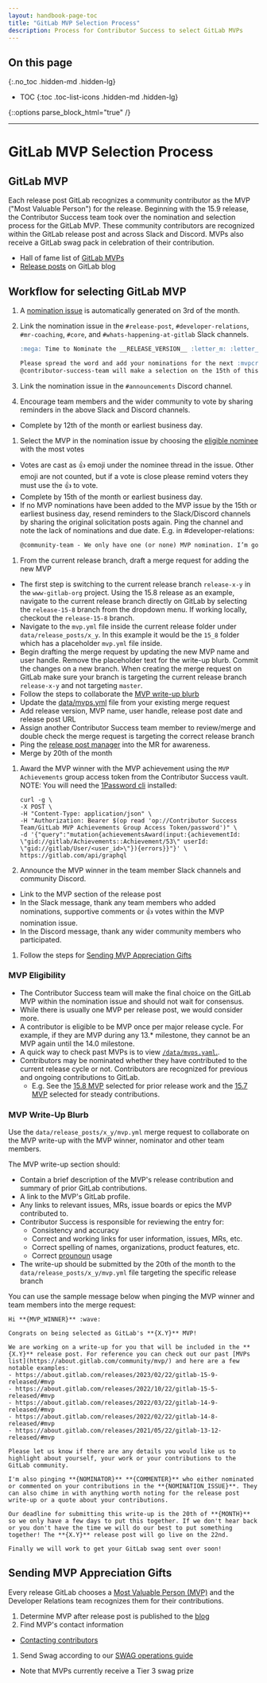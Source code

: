 ```yaml
---
layout: handbook-page-toc
title: "GitLab MVP Selection Process"
description: Process for Contributor Success to select GitLab MVPs
---
```


## On this page

{:.no_toc .hidden-md .hidden-lg}

- TOC
{:toc .toc-list-icons .hidden-md .hidden-lg}

{::options parse_block_html="true" /}

- - -

# GitLab MVP Selection Process

## GitLab MVP

Each release post GitLab recognizes a community contributor as the MVP ("Most Valuable Person") for the release. Beginning with the 15.9 release, the Contributor Success team took over the nomination and selection process for the GitLab MVP. These community contributors are recognized within the GitLab release post and across Slack and Discord. MVPs also receive a GitLab swag pack in celebration of their contribution.

- Hall of fame list of [GitLab MVPs](https://about.gitlab.com/community/mvp/)
- [Release posts](https://about.gitlab.com/releases/categories/releases/) on GitLab blog

## Workflow for selecting GitLab MVP

1. A [nomination issue](https://gitlab.com/gitlab-com/www-gitlab-com/-/blob/master/.gitlab/issue_templates/release-post-mvp-nominations.md) is automatically generated on 3rd of the month.
1. Link the nomination issue in the `#release-post`, `#developer-relations`, `#mr-coaching`, `#core`, and `#whats-happening-at-gitlab` Slack channels.
      ```md
      :mega: Time to Nominate the __RELEASE_VERSION__ :letter_m: :letter_v: :letter_p: :mega:

      Please spread the word and add your nominations for the next :mvpcrown:  MVP :mvpcrown:  in __INSERT_MVP_NOMINATION_ISSUE__ 
      @contributor-success-team will make a selection on the 15th of this month. Nominating an MVP could be your act of kindness of the day. It is also helpful to level up yourselves and the nominated contributor.
      ```

1. Link the nomination issue in the `#announcements` Discord channel.
1. Encourage team members and the wider community to vote by sharing reminders in the above Slack and Discord channels. 
  - Complete by 12th of the month or earliest business day.
1. Select the MVP in the nomination issue by choosing the [eligible nominee](/handbook/marketing/developer-relations/contributor-success/mvp-process.html#mvp-eligibility) with the most votes
  - Votes are cast as :thumbsup: emoji under the nominee thread in the issue. Other emoji are not counted, but if a vote is close please remind voters they must use the :thumbsup: to vote.
  - Complete by 15th of the month or earliest business day.
  - If no MVP nominations have been added to the MVP issue by the 15th or earliest business day, resend reminders to the Slack/Discord channels by sharing the original solicitation posts again. Ping the channel and note the lack of nominations and due date. E.g. in #developer-relations:
      ```md
      @community-team - We only have one (or none) MVP nomination. I’m going to wait until the end of the day, 12pm UTC for other nominations. Please nominate a community contributor that delivered something great for X-Y!
      ```
1. From the current release branch, draft a merge request for adding the new MVP
  - The first step is switching to the current release branch `release-x-y` in the `www-gitlab-org` project. Using the 15.8 release as an example, navigate to the current release branch directly on GitLab by selecting the `release-15-8` branch from the dropdown menu. If working locally, checkout the `release-15-8` branch.
  - Navigate to the `mvp.yml` file inside the current release folder under `data/release_posts/x_y`. In this example it would be the `15_8` folder which has a placeholder `mvp.yml` file inside.
  - Begin drafting the merge request by updating the new MVP name and user handle. Remove the placeholder text for the write-up blurb. Commit the changes on a new branch. When creating the merge request on GitLab make sure your branch is targeting the current release branch `release-x-y` and not targeting `master`. 
  - Follow the steps to collaborate the [MVP write-up blurb](#mvp-write-up-blurb)
  - Update the [data/mvps.yml](https://gitlab.com/gitlab-com/www-gitlab-com/-/blob/master/data/mvps.yml) file from your existing merge request
  - Add release version, MVP name, user handle, release post date and release post URL
  - Assign another Contributor Success team member to review/merge and double check the merge request is targeting the correct release branch
  - Ping the [release post manager](https://gitlab.com/gitlab-com/www-gitlab-com/-/blob/master/data/release_post_managers.yml) into the MR for awareness.
  - Merge by 20th of the month
1. Award the MVP winner with the MVP achievement using the `MVP Achievements` group access token from the Contributor Success vault.\
   NOTE: You will need the [1Password cli](https://about.gitlab.com/handbook/security/password-guidelines.html#cli-integration) installed:
   ```shell
   curl -g \
   -X POST \
   -H "Content-Type: application/json" \
   -H "Authorization: Bearer $(op read 'op://Contributor Success Team/GitLab MVP Achievements Group Access Token/password')" \
   -d '{"query":"mutation{achievementsAward(input:{achievementId: \"gid://gitlab/Achievements::Achievement/53\" userId: \"gid://gitlab/User/<user_id>\"}){errors}}"}' \
   https://gitlab.com/api/graphql
   ```
1. Announce the MVP winner in the team member Slack channels and community Discord.
  - Link to the MVP section of the release post
  - In the Slack message, thank any team members who added nominations, supportive comments or :thumbsup: votes within the MVP nomination issue.
  - In the Discord message, thank any wider community members who participated.
1. Follow the steps for [Sending MVP Appreciation Gifts](#sending-mvp-appreciation-gifts)

### MVP Eligibility

- The Contributor Success team will make the final choice on the GitLab MVP within the nomination issue and should not wait for consensus.
- While there is usually one MVP per release post, we would consider more.
- A contributor is eligible to be MVP once per major release cycle. For example, if they are MVP during any 13.* milestone, they cannot be an MVP again until the 14.0 milestone.
- A quick way to check past MVPs is to view [`/data/mvps.yaml`.](https://gitlab.com/gitlab-com/www-gitlab-com/-/blob/master/data/mvps.yml).
- Contributors may be nominated whether they have contributed to the current release cycle or not. Contributors are recognized for previous and ongoing contributions to GitLab.
  - E.g. See the [15.8 MVP](https://about.gitlab.com/releases/2023/01/22/gitlab-15-8-released/#mvp) selected for prior release work and the [15.7 MVP](https://about.gitlab.com/releases/2022/12/22/gitlab-15-7-released/#mvp) selected for steady contributions.

### MVP Write-Up Blurb

Use the `data/release_posts/x_y/mvp.yml` merge request to collaborate on the MVP write-up with the MVP winner, nominator and other team members.

The MVP write-up section should:
- Contain a brief description of the MVP's release contribution and summary of prior GitLab contributions.
- A link to the MVP's GitLab profile.
- Any links to relevant issues, MRs, issue boards or epics the MVP contributed to.
- Contributor Success is responsible for reviewing the entry for:
  - Consistency and accuracy
  - Correct and working links for user information, issues, MRs, etc.
  - Correct spelling of names, organizations, product features, etc.
  - Correct [prounoun](/handbook/people-group/pronouns/) usage
- The write-up should be submitted by the 20th of the month to the `data/release_posts/x_y/mvp.yml` file targeting the specific release branch

You can use the sample message below when pinging the MVP winner and team members into the merge request:
```
Hi **{MVP_WINNER}** :wave: 

Congrats on being selected as GitLab's **{X.Y}** MVP!

We are working on a write-up for you that will be included in the **{X.Y}** release post. For reference you can check out our past [MVPs list](https://about.gitlab.com/community/mvp/) and here are a few notable examples:
- https://about.gitlab.com/releases/2023/02/22/gitlab-15-9-released/#mvp
- https://about.gitlab.com/releases/2022/10/22/gitlab-15-5-released/#mvp
- https://about.gitlab.com/releases/2022/03/22/gitlab-14-9-released/#mvp
- https://about.gitlab.com/releases/2022/02/22/gitlab-14-8-released/#mvp 
- https://about.gitlab.com/releases/2021/05/22/gitlab-13-12-released/#mvp

Please let us know if there are any details you would like us to highlight about yourself, your work or your contributions to the GitLab community.

I'm also pinging **{NOMINATOR}** **{COMMENTER}** who either nominated or commented on your contributions in the **{NOMINATION_ISSUE}**. They can also chime in with anything worth noting for the release post write-up or a quote about your contributions.

Our deadline for submitting this write-up is the 20th of **{MONTH}** so we only have a few days to put this together. If we don't hear back or you don't have the time we will do our best to put something together! The **{X.Y}** release post will go live on the 22nd.

Finally we will work to get your GitLab swag sent over soon!
```

## Sending MVP Appreciation Gifts

Every release GitLab chooses a [Most Valuable Person (MVP)](https://about.gitlab.com/community/mvp/) and the Developer Relations team recognizes them for their contributions. 

1. Determine MVP after release post is published to the [blog](https://about.gitlab.com/releases/categories/releases/)
1. Find MVP's contact information
  * [Contacting contributors](/handbook/marketing/developer-relations/contributor-success/community-contributors-workflows.html#contacting-contributors)
1. Send Swag according to our [SWAG operations guide](/handbook/marketing/developer-relations/workflows-tools/swag/)
  * Note that MVPs currently receive a Tier 3 swag prize
